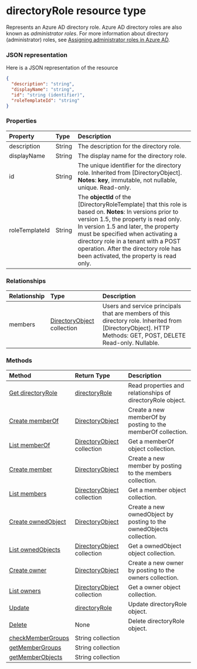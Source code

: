 # directoryRole resource type

Represents an Azure AD directory role. Azure AD directory roles are also known as *administrator roles*. For more information about directory (administrator) roles, see [Assigning administrator roles in Azure AD](http://azure.microsoft.com/documentation/articles/active-directory-assign-admin-roles/).


### JSON representation

Here is a JSON representation of the resource

<!-- {
  "blockType": "resource",
  "optionalProperties": [
    "memberOf",
    "members",
    "ownedObjects",
    "owners"
  ],
  "@odata.type": "microsoft.graph.directoryrole"
}-->

```json
{
  "description": "string",
  "displayName": "string",
  "id": "string (identifier)",
  "roleTemplateId": "string"
}

```
### Properties
| Property	   | Type	|Description|
|:---------------|:--------|:----------|
|description|String|The description for the directory role.|
|displayName|String|The display name for the directory role. |
|id|String|The unique identifier for the directory role. Inherited from [DirectoryObject].                            **Notes**: **key**, immutable, not nullable, unique.             Read-only.|
|roleTemplateId|String|                The **objectId** of the [DirectoryRoleTemplate] that this role is based on.                                        **Notes**: In versions prior to version 1.5, the property is read only. In version 1.5 and later, the property must be specified when activating a directory role in a tenant with a POST operation. After the directory role has been activated, the property is read only.            |

### Relationships
| Relationship | Type	|Description|
|:---------------|:--------|:----------|
|members|[DirectoryObject](directoryobject.md) collection|Users and service principals that are members of this directory role. Inherited from [DirectoryObject].            HTTP Methods: GET, POST, DELETE Read-only. Nullable.|

### Methods

| Method		   | Return Type	|Description|
|:---------------|:--------|:----------|
|[Get directoryRole](../api/directoryrole_get.md) | [directoryRole](directoryrole.md) |Read properties and relationships of directoryRole object.|
|[Create memberOf](../api/directoryrole_post_memberof.md) |[DirectoryObject](directoryobject.md)| Create a new memberOf by posting to the memberOf collection.|
|[List memberOf](../api/directoryrole_list_memberof.md) |[DirectoryObject](directoryobject.md) collection| Get a memberOf object collection.|
|[Create member](../api/directoryrole_post_members.md) |[DirectoryObject](directoryobject.md)| Create a new member by posting to the members collection.|
|[List members](../api/directoryrole_list_members.md) |[DirectoryObject](directoryobject.md) collection| Get a member object collection.|
|[Create ownedObject](../api/directoryrole_post_ownedobjects.md) |[DirectoryObject](directoryobject.md)| Create a new ownedObject by posting to the ownedObjects collection.|
|[List ownedObjects](../api/directoryrole_list_ownedobjects.md) |[DirectoryObject](directoryobject.md) collection| Get a ownedObject object collection.|
|[Create owner](../api/directoryrole_post_owners.md) |[DirectoryObject](directoryobject.md)| Create a new owner by posting to the owners collection.|
|[List owners](../api/directoryrole_list_owners.md) |[DirectoryObject](directoryobject.md) collection| Get a owner object collection.|
|[Update](../api/directoryrole_update.md) | [directoryRole](directoryrole.md)	|Update directoryRole object. |
|[Delete](../api/directoryrole_delete.md) | None |Delete directoryRole object. |
|[checkMemberGroups](../api/directoryrole_checkmembergroups.md)|String collection||
|[getMemberGroups](../api/directoryrole_getmembergroups.md)|String collection||
|[getMemberObjects](../api/directoryrole_getmemberobjects.md)|String collection||

<!-- uuid: 8fcb5dbc-d5aa-4681-8e31-b001d5168d79
2015-10-25 14:57:30 UTC -->
<!-- {
  "type": "#page.annotation",
  "description": "directoryRole resource",
  "keywords": "",
  "section": "documentation",
  "tocPath": ""
}-->